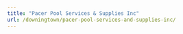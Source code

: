 ```yaml
---
title: "Pacer Pool Services & Supplies Inc"
url: /downingtown/pacer-pool-services-and-supplies-inc/
---
```


